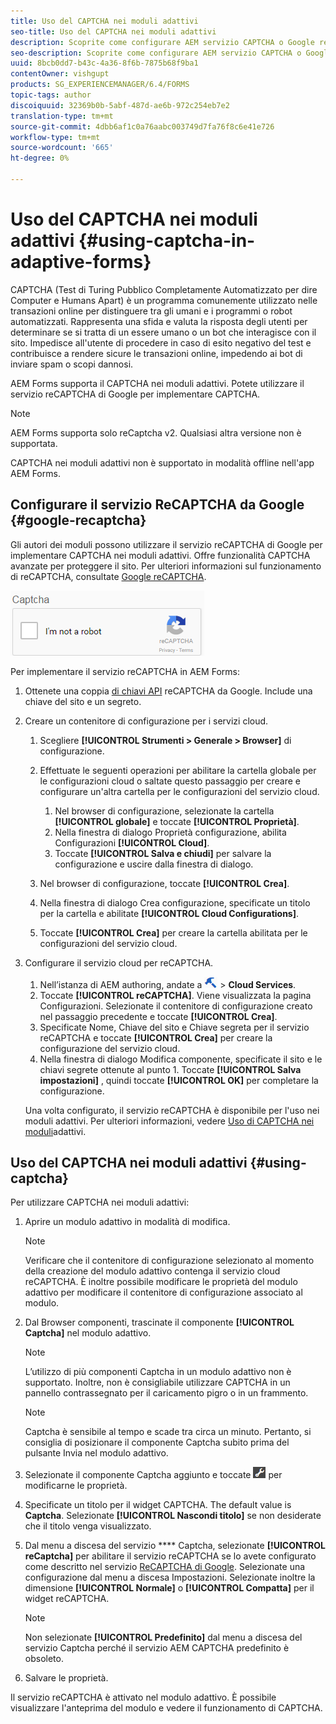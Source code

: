 ```yaml
---
title: Uso del CAPTCHA nei moduli adattivi
seo-title: Uso del CAPTCHA nei moduli adattivi
description: Scoprite come configurare AEM servizio CAPTCHA o Google reCAPTCHA nei moduli adattivi.
seo-description: Scoprite come configurare AEM servizio CAPTCHA o Google reCAPTCHA nei moduli adattivi.
uuid: 8bcb0dd7-b43c-4a36-8f6b-7875b68f9ba1
contentOwner: vishgupt
products: SG_EXPERIENCEMANAGER/6.4/FORMS
topic-tags: author
discoiquuid: 32369b0b-5abf-487d-ae6b-972c254eb7e2
translation-type: tm+mt
source-git-commit: 4dbb6af1c0a76aabc003749d7fa76f8c6e41e726
workflow-type: tm+mt
source-wordcount: '665'
ht-degree: 0%

---
```



# Uso del CAPTCHA nei moduli adattivi {#using-captcha-in-adaptive-forms}

CAPTCHA (Test di Turing Pubblico Completamente Automatizzato per dire Computer e Humans Apart) è un programma comunemente utilizzato nelle transazioni online per distinguere tra gli umani e i programmi o robot automatizzati. Rappresenta una sfida e valuta la risposta degli utenti per determinare se si tratta di un essere umano o un bot che interagisce con il sito. Impedisce all&#39;utente di procedere in caso di esito negativo del test e contribuisce a rendere sicure le transazioni online, impedendo ai bot di inviare spam o scopi dannosi.

 AEM Forms supporta il CAPTCHA nei moduli adattivi. Potete utilizzare il servizio reCAPTCHA di Google per implementare CAPTCHA.

>[!NOTE]
>
> AEM Forms supporta solo reCaptcha v2. Qualsiasi altra versione non è supportata.
>
>CAPTCHA nei moduli adattivi non è supportato in modalità offline nell&#39;app  AEM Forms.

## Configurare il servizio ReCAPTCHA da Google {#google-recaptcha}

Gli autori dei moduli possono utilizzare il servizio reCAPTCHA di Google per implementare CAPTCHA nei moduli adattivi. Offre funzionalità CAPTCHA avanzate per proteggere il sito. Per ulteriori informazioni sul funzionamento di reCAPTCHA, consultate [Google reCAPTCHA](https://developers.google.com/recaptcha/).

![ricontcha](assets/recaptcha.png)

Per implementare il servizio reCAPTCHA in  AEM Forms:

1. Ottenete una coppia [di chiavi API](https://www.google.com/recaptcha/admin) reCAPTCHA da Google. Include una chiave del sito e un segreto.
1. Creare un contenitore di configurazione per i servizi cloud.

   1. Scegliere **[!UICONTROL Strumenti > Generale > Browser]** di configurazione.
   1. Effettuate le seguenti operazioni per abilitare la cartella globale per le configurazioni cloud o saltate questo passaggio per creare e configurare un&#39;altra cartella per le configurazioni del servizio cloud.

      1. Nel browser di configurazione, selezionate la cartella **[!UICONTROL globale]** e toccate **[!UICONTROL Proprietà]**.
      1. Nella finestra di dialogo Proprietà configurazione, abilita Configurazioni **[!UICONTROL Cloud]**.
      1. Toccate **[!UICONTROL Salva e chiudi]** per salvare la configurazione e uscire dalla finestra di dialogo.
   1. Nel browser di configurazione, toccate **[!UICONTROL Crea]**.
   1. Nella finestra di dialogo Crea configurazione, specificate un titolo per la cartella e abilitate **[!UICONTROL Cloud Configurations]**.
   1. Toccate **[!UICONTROL Crea]** per creare la cartella abilitata per le configurazioni del servizio cloud.


1. Configurare il servizio cloud per reCAPTCHA.

   1. Nell’istanza di AEM authoring, andate a ![strumenti](assets/tools.png) > **Cloud Services**.
   1. Toccate **[!UICONTROL reCAPTCHA]**. Viene visualizzata la pagina Configurazioni. Selezionate il contenitore di configurazione creato nel passaggio precedente e toccate **[!UICONTROL Crea]**.
   1. Specificate Nome, Chiave del sito e Chiave segreta per il servizio reCAPTCHA e toccate **[!UICONTROL Crea]** per creare la configurazione del servizio cloud.
   1. Nella finestra di dialogo Modifica componente, specificate il sito e le chiavi segrete ottenute al punto 1. Toccate **[!UICONTROL Salva impostazioni]** , quindi toccate **[!UICONTROL OK]** per completare la configurazione.

   Una volta configurato, il servizio reCAPTCHA è disponibile per l&#39;uso nei moduli adattivi. Per ulteriori informazioni, vedere [Uso di CAPTCHA nei moduli](#using-captcha)adattivi.

## Uso del CAPTCHA nei moduli adattivi {#using-captcha}

Per utilizzare CAPTCHA nei moduli adattivi:

1. Aprire un modulo adattivo in modalità di modifica.

   >[!NOTE]
   >
   >Verificare che il contenitore di configurazione selezionato al momento della creazione del modulo adattivo contenga il servizio cloud reCAPTCHA. È inoltre possibile modificare le proprietà del modulo adattivo per modificare il contenitore di configurazione associato al modulo.

1. Dal Browser componenti, trascinate il componente **[!UICONTROL Captcha]** nel modulo adattivo.

   >[!NOTE]
   >
   >L’utilizzo di più componenti Captcha in un modulo adattivo non è supportato. Inoltre, non è consigliabile utilizzare CAPTCHA in un pannello contrassegnato per il caricamento pigro o in un frammento.

   >[!NOTE]
   >
   >Captcha è sensibile al tempo e scade tra circa un minuto. Pertanto, si consiglia di posizionare il componente Captcha subito prima del pulsante Invia nel modulo adattivo.

1. Selezionate il componente Captcha aggiunto e toccate ![cmppr](assets/cmppr.png) per modificarne le proprietà.
1. Specificate un titolo per il widget CAPTCHA. The default value is **Captcha**. Selezionate **[!UICONTROL Nascondi titolo]** se non desiderate che il titolo venga visualizzato.
1. Dal menu a discesa del servizio **** Captcha, selezionate **[!UICONTROL reCaptcha]** per abilitare il servizio reCAPTCHA se lo avete configurato come descritto nel servizio [ReCAPTCHA di Google](#google-recaptcha). Selezionate una configurazione dal menu a discesa Impostazioni. Selezionate inoltre la dimensione **[!UICONTROL Normale]** o **[!UICONTROL Compatta]** per il widget reCAPTCHA.

   >[!NOTE]
   >
   >Non selezionate **[!UICONTROL Predefinito]** dal menu a discesa del servizio Captcha perché il servizio AEM CAPTCHA predefinito è obsoleto.

1. Salvare le proprietà.

Il servizio reCAPTCHA è attivato nel modulo adattivo. È possibile visualizzare l&#39;anteprima del modulo e vedere il funzionamento di CAPTCHA.
